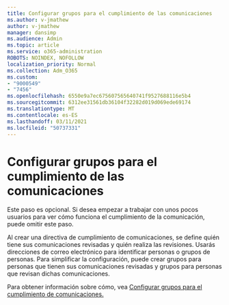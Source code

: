 ```yaml
---
title: Configurar grupos para el cumplimiento de las comunicaciones
ms.author: v-jmathew
author: v-jmathew
manager: dansimp
ms.audience: Admin
ms.topic: article
ms.service: o365-administration
ROBOTS: NOINDEX, NOFOLLOW
localization_priority: Normal
ms.collection: Adm_O365
ms.custom:
- "9000549"
- "7456"
ms.openlocfilehash: 6550e9a7ec675607565640741f9527688116e5b4
ms.sourcegitcommit: 6312ee31561db36104f32282d019d069ede69174
ms.translationtype: MT
ms.contentlocale: es-ES
ms.lasthandoff: 03/11/2021
ms.locfileid: "50737331"
---
```

# <a name="set-up-groups-for-communication-compliance"></a>Configurar grupos para el cumplimiento de las comunicaciones

Este paso es opcional. Si desea empezar a trabajar con unos pocos usuarios para ver cómo funciona el cumplimiento de la comunicación, puede omitir este paso.  
  
Al crear una directiva de cumplimiento de comunicaciones, se define quién tiene sus comunicaciones revisadas y quién realiza las revisiones. Usarás direcciones de correo electrónico para identificar personas o grupos de personas. Para simplificar la configuración, puede crear grupos para personas que tienen sus comunicaciones revisadas y grupos para personas que revisan dichas comunicaciones.  
  
Para obtener información sobre cómo, vea [Configurar grupos para el cumplimiento de comunicaciones.](https://go.microsoft.com/fwlink/?linkid=2129594)
